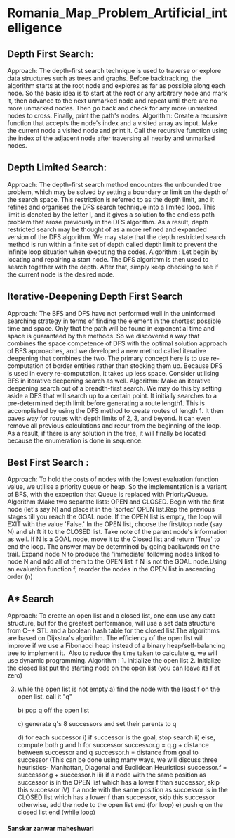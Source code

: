 # Romania_Map_Problem_Artificial_intelligence


## Depth First Search:
Approach: The depth-first search technique is used to traverse or explore data structures such as trees and graphs. Before backtracking, the algorithm starts at the root node and explores as far as possible along each node. So the basic idea is to start at the root or any arbitrary node and mark it, then advance to the next unmarked node and repeat until there are no more unmarked nodes. Then go back and check for any more unmarked nodes to cross. Finally, print the path's nodes.
Algorithm: Create a recursive function that accepts the node's index and a visited array as input. Make the current node a visited node and print it. Call the recursive function using the index of the adjacent node after traversing all nearby and unmarked nodes.

## Depth Limited Search:
Approach: The depth-first search method encounters the unbounded tree problem, which may be solved by setting a boundary or limit on the depth of the search space. This restriction is referred to as the depth limit, and it refines and organises the DFS search technique into a limited loop. This limit is denoted by the letter l, and it gives a solution to the endless path problem that arose previously in the DFS algorithm. As a result, depth restricted search may be thought of as a more refined and expanded version of the DFS algorithm. We may state that the depth restricted search method is run within a finite set of depth called depth limit to prevent the infinite loop situation when executing the codes.
Algorithm : Let begin by locating and repairing a start node. The DFS algorithm is then used to search together with the depth. After that, simply keep checking to see if the current node is the desired node.

## Iterative-Deepening Depth First Search
Approach: The BFS and DFS have not performed well in the uninformed searching strategy in terms of finding the element in the shortest possible time and space. Only that the path will be found in exponential time and space is guaranteed by the methods. So we discovered a way that combines the space competence of DFS with the optimal solution approach of BFS approaches, and we developed a new method called iterative deepening that combines the two. The primary concept here is to use re-computation of border entities rather than stocking them up. Because DFS is used in every re-computation, it takes up less space. Consider utilising BFS in iterative deepening search as well.
Algorithm: Make an iterative deepening search out of a breadth-first search. We may do this by setting aside a DFS that will search up to a certain point. It initially searches to a pre-determined depth limit before generating a route length1. This is accomplished by using the DFS method to create routes of length 1. It then paves way for routes with depth limits of 2, 3, and beyond. It can even remove all previous calculations and recur from the beginning of the loop. As a result, if there is any solution in the tree, it will finally be located because the enumeration is done in sequence.

## Best First Search :
Approach: To hold the costs of nodes with the lowest evaluation function value, we utilise a priority queue or heap. So the implementation is a variant of BFS, with the exception that Queue is replaced with PriorityQueue.
Algorithm :Make two separate lists: OPEN and CLOSED. Begin with the first node (let's say N) and place it in the 'sorted' OPEN list.Rep the previous stages till you reach the GOAL node. If the OPEN list is empty, the loop will EXIT with the value 'False.' In the OPEN list, choose the first/top node (say N) and shift it to the CLOSED list. Take note of the parent node's information as well. If N is a GOAL node, move it to the Closed list and return 'True' to end the loop. The answer may be determined by going backwards on the trail. Expand node N to produce the 'immediate' following nodes linked to node N and add all of them to the OPEN list if N is not the GOAL node.Using an evaluation function f, reorder the nodes in the OPEN list in ascending order (n)

## A* Search 
Approach: To create an open list and a closed list, one can use any data structure, but for the greatest performance, will use a set data structure from C++ STL and a boolean hash table for the closed list.The algorithms are based on Dijkstra's algorithm. The efficiency of the open list will improve if we use a Fibonacci heap instead of a binary heap/self-balancing tree to implement it.  Also to reduce the time taken to calculate g, we will use dynamic programming.
Algorithm : 1.  Initialize the open list
2.  Initialize the closed list
    put the starting node on the open 
    list (you can leave its f at zero)

3.  while the open list is not empty
    a) find the node with the least f on 
       the open list, call it "q"

    b) pop q off the open list
  
    c) generate q's 8 successors and set their 
       parents to q
   
    d) for each successor
        i) if successor is the goal, stop search
        ii) else, compute both g and h for successor
          successor.g = q.g + distance between 
                              successor and q
          successor.h = distance from goal to 
          successor (This can be done using many 
          ways, we will discuss three heuristics- 
          Manhattan, Diagonal and Euclidean 
          Heuristics)
          successor.f = successor.g + successor.h
        iii) if a node with the same position as 
            successor is in the OPEN list which has a 
           lower f than successor, skip this successor
        iV) if a node with the same position as 
            successor  is in the CLOSED list which has
            a lower f than successor, skip this successor
            otherwise, add  the node to the open list
     end (for loop)
    e) push q on the closed list
    end (while loop)
    
    
    
#### Sanskar zanwar maheshwari
